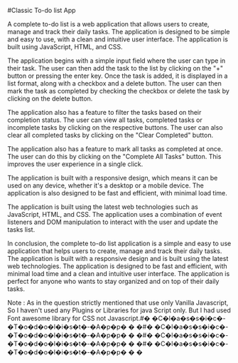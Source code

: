 #Classic To-do list App

A complete to-do list is a web application that allows users to create, 
manage and track their daily tasks. The application is designed to be 
simple and easy to use, with a clean and intuitive user interface. The 
application is built using JavaScript, HTML, and CSS.

The application begins with a simple input field where the user can type 
in their task. The user can then add the task to the list by clicking on 
the "+" button or pressing the enter key. Once the task is added, it is 
displayed in a list format, along with a checkbox and a delete button. 
The user can then mark the task as completed by checking the checkbox or 
delete the task by clicking on the delete button.

The application also has a feature to filter the tasks based on their 
completion status. The user can view all tasks, completed tasks or 
incomplete tasks by clicking on the respective buttons. The user can 
also clear all completed tasks by clicking on the "Clear Completed" button.

The application also has a feature to mark all tasks as completed at once. 
The user can do this by clicking on the "Complete All Tasks" button. This
improves the user experience in a single click.

The application is built with a responsive design, which means it can be 
used on any device, whether it's a desktop or a mobile device. The application
 is also designed to be fast and efficient, with minimal load time.

The application is built using the latest web technologies such as JavaScript, 
HTML, and CSS. The application uses a combination of event listeners and DOM 
manipulation to interact with the user and update the tasks list.

In conclusion, the complete to-do list application is a simple and easy to use 
application that helps users to create, manage and track their daily tasks. The 
application is built with a responsive design and is built using the latest web 
technologies. The application is designed to be fast and efficient, with minimal 
load time and a clean and intuitive user interface. The application is perfect 
for anyone who wants to stay organized and on top of their daily tasks.


Note : As in the question strictly mentioned that use only Vanilla Javascript, 
So I haven't used any Plugins or Libraries for java Script only. But I had used 
Font awesome library for CSS not Javascript.#� �C�l�a�s�s�i�c�-�T�o�d�o�l�i�s�t�-�A�p�p�
�
�#� �C�l�a�s�s�i�c�-�T�o�d�o�l�i�s�t�-�A�p�p�
�
�#� �C�l�a�s�s�i�c�-�T�o�d�o�l�i�s�t�-�A�p�p�
�
�#� �C�l�a�s�s�i�c�-�T�o�d�o�l�i�s�t�-�A�p�p�
�
�
